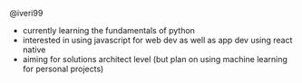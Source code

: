 @iveri99

* currently learning the fundamentals of python
* interested in using javascript for web dev as well as app dev using react native
* aiming for solutions architect level (but plan on using machine learning for personal projects)

<!---
iveri99/iveri99 is a ✨ special ✨ repository because its `README.md` (this file) appears on your GitHub profile.
You can click the Preview link to take a look at your changes.
--->

